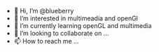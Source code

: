 - 👋 Hi, I’m @blueberry
- 👀 I’m interested in multimeadia and openGl
- 🌱 I’m currently learning openGL and multimedia
- 💞️ I’m looking to collaborate on ...
- 📫 How to reach me ...

<!---
blueberryCoder/blueberryCoder is a ✨ special ✨ repository because its `README.md` (this file) appears on your GitHub profile.
You can click the Preview link to take a look at your changes.
--->
